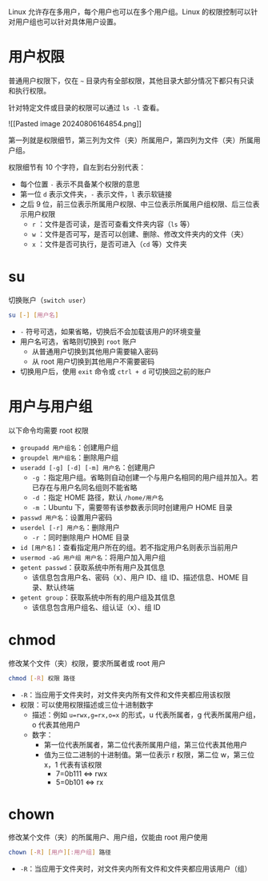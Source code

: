 Linux 允许存在多用户，每个用户也可以在多个用户组。Linux 的权限控制可以针对用户组也可以针对具体用户设置。

# 用户权限

普通用户权限下，仅在 `~` 目录内有全部权限，其他目录大部分情况下都只有只读和执行权限。

针对特定文件或目录的权限可以通过 `ls -l` 查看。

![[Pasted image 20240806164854.png]]

第一列就是权限细节，第三列为文件（夹）所属用户，第四列为文件（夹）所属用户组。

权限细节有 10 个字符，自左到右分别代表：
* 每个位置 `-` 表示不具备某个权限的意思
* 第一位 `d` 表示文件夹，`-` 表示文件，`l` 表示软链接
* 之后 9 位，前三位表示所属用户权限、中三位表示所属用户组权限、后三位表示用户权限
    *  `r` ：文件是否可读，是否可查看文件夹内容（`ls`  等）
    *  `w` ：文件是否可写，是否可以创建、删除、修改文件夹内的文件（夹）
    *  `x` ：文件是否可执行，是否可进入（`cd`  等）文件夹

# su

切换账户（`switch user`）

```bash
su [-] [用户名]
```

* `-` 符号可选，如果省略，切换后不会加载该用户的环境变量
* 用户名可选，省略则切换到 `root` 账户
    * 从普通用户切换到其他用户需要输入密码
    * 从 root 用户切换到其他用户不需要密码
* 切换用户后，使用 `exit` 命令或 `ctrl + d` 可切换回之前的账户

# 用户与用户组

以下命令均需要 root 权限

* `groupadd 用户组名`：创建用户组
* `groupdel 用户组名`：删除用户组
* `useradd [-g] [-d] [-m] 用户名`：创建用户
    *  `-g` ：指定用户组。省略则自动创建一个与用户名相同的用户组并加入。若已存在与用户名同名组则不能省略
    *  `-d` ：指定 HOME 路径，默认 `/home/用户名` 
    *  `-m` ：Ubuntu 下，需要带有该参数表示同时创建用户 HOME 目录
* `passwd 用户名`：设置用户密码
* `userdel [-r] 用户名`：删除用户
    *  `-r` ：同时删除用户 HOME 目录
* `id [用户名]`：查看指定用户所在的组。若不指定用户名则表示当前用户
* `usermod -aG 用户组 用户名`：将用户加入用户组
* `getent passwd`：获取系统中所有用户及其信息
    * 该信息包含用户名、密码（x）、用户 ID、组 ID、描述信息、HOME 目录、默认终端
* `getent group`：获取系统中所有的用户组及其信息
    * 该信息包含用户组名、组认证（x）、组 ID

# chmod

修改某个文件（夹）权限，要求所属者或 root 用户

```bash
chmod [-R] 权限 路径
```

* `-R`：当应用于文件夹时，对文件夹内所有文件和文件夹都应用该权限
* 权限：可以使用权限描述或三位十进制数字
    * 描述：例如 `u=rwx,g=rx,o=x`  的形式，u 代表所属者，g 代表所属用户组，o 代表其他用户
    * 数字：
        * 第一位代表所属者，第二位代表所属用户组，第三位代表其他用户
        * 值为三位二进制的十进制值。第一位表示 r 权限，第二位 w，第三位 x，1 代表有该权限
            * 7=0b111 <=> rwx
            * 5=0b101 <=> rx

# chown

修改某个文件（夹）的所属用户、用户组，仅能由 root 用户使用

```bash
chown [-R] [用户][:用户组] 路径
```

* `-R`：当应用于文件夹时，对文件夹内所有文件和文件夹都应用该用户（组）
